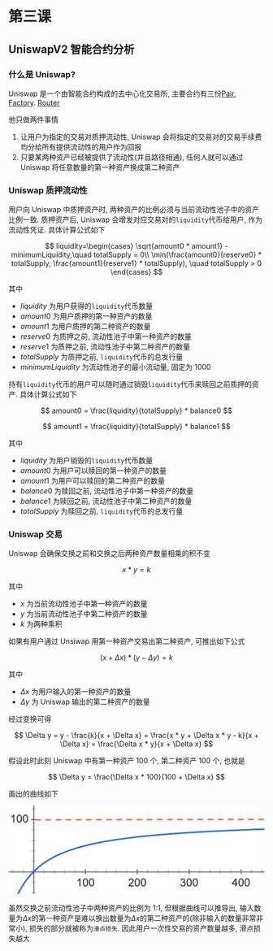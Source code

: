 # 第三课

## UniswapV2 智能合约分析

### 什么是 Uniswap?

Uniswap 是一个由智能合约构成的去中心化交易所, 主要合约有三份[Pair](https://github.com/Uniswap/uniswap-v2-core/blob/master/contracts/UniswapV2Pair.sol), [Factory](https://github.com/Uniswap/uniswap-v2-core/blob/master/contracts/UniswapV2Factory.sol). [Router](https://github.com/Uniswap/uniswap-v2-periphery/blob/master/contracts/UniswapV2Router02.sol)

他只做两件事情

1. 让用户为指定的交易对质押流动性, Uniswap 会将指定的交易对的交易手续费均分给所有提供流动性的用户作为回报
2. 只要某两种资产已经被提供了流动性(并且路径相通), 任何人就可以通过 Uniswap 将任意数量的第一种资产换成第二种资产

### Uniswap 质押流动性

用户向 Uniswap 中质押资产时, 两种资产的比例必须与当前流动性池子中的资产比例一致. 质押资产后, Uniswap 会增发对应交易对的`liquidity`代币给用户, 作为流动性凭证. 具体计算公式如下

$$
liquidity=\begin{cases}
\sqrt{amount0 * amount1} - minimumLiquidity,\quad totalSupply = 0\\
\min(\frac{amount0}{reserve0} * totalSupply, \frac{amount1}{reserve1} * totalSupply), \quad totalSupply > 0
\end{cases}
$$

其中

- $liquidity$ 为用户获得的`liquidity`代币数量
- $amount0$ 为用户质押的第一种资产的数量
- $amount1$ 为用户质押的第二种资产的数量
- $reserve0$ 为质押之前, 流动性池子中第一种资产的数量
- $reserve1$ 为质押之前, 流动性池子中第二种资产的数量
- $totalSupply$ 为质押之前, `liquidity`代币的总发行量
- $minimumLiquidity$ 为流动性池子的最小流动量, 固定为 1000

持有`liquidity`代币的用户可以随时通过销毁`liquidity`代币来赎回之前质押的资产. 具体计算公式如下

$$
amount0 = \frac{liquidity}{totalSupply} * balance0
$$

$$
amount1 = \frac{liquidity}{totalSupply} * balance1
$$

其中

- $liquidity$ 为用户销毁的`liquidity`代币数量
- $amount0$ 为用户可以赎回的第一种资产的数量
- $amount1$ 为用户可以赎回的第二种资产的数量
- $balance0$ 为赎回之前, 流动性池子中第一种资产的数量
- $balance1$ 为赎回之前, 流动性池子中第二种资产的数量
- $totalSupply$ 为赎回之前, `liquidity`代币的总发行量

### Uniswap 交易

Uniswap 会确保交换之前和交换之后两种资产数量相乘的积不变

$$
x * y = k
$$

其中

- $x$ 为当前流动性池子中第一种资产的数量
- $y$ 为当前流动性池子中第二种资产的数量
- $k$ 为两种乘积

如果有用户通过 Unsiwap 用第一种资产交易出第二种资产, 可推出如下公式

$$
(x + \Delta x) * (y - \Delta y) = k
$$

其中

- $\Delta x$ 为用户输入的第一种资产的数量
- $\Delta y$ 为 Uniswap 输出的第二种资产的数量

经过变换可得

$$
\Delta y = y - \frac{k}{x + \Delta x} = \frac{x * y + \Delta x * y - k}{x + \Delta x} = \frac{\Delta x * y}{x + \Delta x}
$$

假设此时此刻 Uniswap 中有第一种资产 100 个, 第二种资产 100 个, 也就是

$$
\Delta y = \frac{\Delta x * 100}{100 + \Delta x}
$$

画出的曲线如下

![](../img/14.png)

虽然交换之前流动性池子中两种资产的比例为 1:1, 但根据曲线可以推导出, 输入数量为$\Delta x$的第一种资产是难以换出数量为$\Delta x$的第二种资产的(除非输入的数量非常非常小), 损失的部分就被称为`滑点损失`. 因此用户一次性交易的资产数量越多, 滑点损失越大
